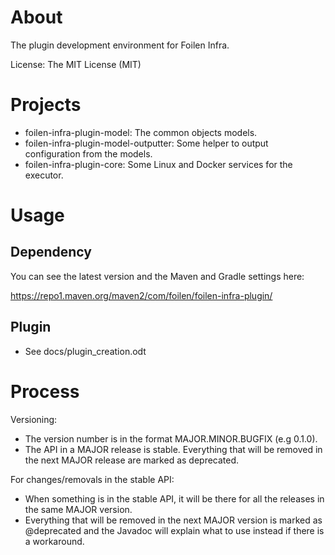 # About

The plugin development environment for Foilen Infra.

License: The MIT License (MIT)


# Projects

- foilen-infra-plugin-model: The common objects models.
- foilen-infra-plugin-model-outputter: Some helper to output configuration from the models.
- foilen-infra-plugin-core: Some Linux and Docker services for the executor.

# Usage

## Dependency

You can see the latest version and the Maven and Gradle settings here:

https://repo1.maven.org/maven2/com/foilen/foilen-infra-plugin/

## Plugin

- See docs/plugin_creation.odt

# Process

Versioning:
- The version number is in the format MAJOR.MINOR.BUGFIX (e.g 0.1.0).
- The API in a MAJOR release is stable. Everything that will be removed in the next MAJOR release are marked as deprecated.

For changes/removals in the stable API:
- When something is in the stable API, it will be there for all the releases in the same MAJOR version.
- Everything that will be removed in the next MAJOR version is marked as @deprecated and the Javadoc will explain what to use instead if there is a workaround.

